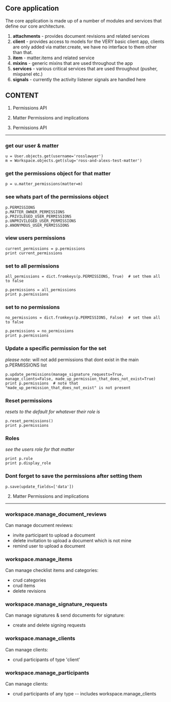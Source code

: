 Core application
----------------

The core application is made up of a number of modules and services that define
our core architecture.

1. __attachments__ - provides document revisions and related services
2. __client__ - provides access to models for the VERY basic client app, clients are only added via matter.create, we have no interface to them other than that.
3. __item__ - matter.items and related service
4. __mixins__ - generic mixins that are used throughout the app
5. __services__ - various critical services that are used throughout (pusher, mixpanel etc.)
6. __signals__ - currently the activity listener signals are handled here



CONTENT
------------------
1. Permissions API
2. Matter Permissions and implications 



1. Permissions API
------------------


### get our user & matter
```
u = User.objects.get(username='rosslawyer')
m = Workspace.objects.get(slug='ross-and-alexs-test-matter')
```

### get the permissions object for that matter
```
p = u.matter_permissions(matter=m)
```

### see whats part of the permissions object
```
p.PERMISSIONS
p.MATTER_OWNER_PERMISSIONS
p.PRIVILEGED_USER_PERMISSIONS
p.UNPRIVILEGED_USER_PERMISSIONS
p.ANONYMOUS_USER_PERMISSIONS
```

### view users permissions
```
current_permissions = p.permissions 
print current_permissions
```

### set to all permissions
```
all_permissions = dict.fromkeys(p.PERMISSIONS, True)  # set them all to false

p.permissions = all_permissions
print p.permissions
```

### set to no permissions
```
no_permissions = dict.fromkeys(p.PERMISSIONS, False)  # set them all to false

p.permissions = no_permissions
print p.permissions
```

### Update a specific permission for the set
_please note:_ will not add permissions that dont exist in the main p.PERMISSIONS list
```
p.update_permissions(manage_signature_requests=True, manage_clients=False, made_up_permission_that_does_not_exist=True)
print p.permissions  # note that "made_up_permission_that_does_not_exist" is not present
```

### Reset permissions
_resets to the default for whatever their role is_
```
p.reset_permissions()
print p.permissions
```

### Roles
_see the users role for that matter_
```
print p.role
print p.display_role
```

### Dont forget to save the permissions after setting them
```
p.save(update_fields=['data'])
```



2. Matter Permissions and implications
------------------

### workspace.manage_document_reviews
Can manage document reviews:
- invite participant to upload a document
- delete invitation to upload a document which is not mine
- remind user to upload a document

### workspace.manage_items
Can manage checklist items and categories:
- crud categories
- crud items
- delete revisions

### workspace.manage_signature_requests
Can manage signatures & send documents for signature:
- create and delete signing requests

### workspace.manage_clients
Can manage clients:
- crud participants of type 'client'

### workspace.manage_participants
Can manage clients:
- crud participants of any type
-- includes workspace.manage_clients
